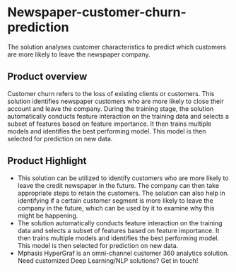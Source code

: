 # Newspaper-customer-churn-prediction
The solution analyses customer characteristics to predict which customers are more likely to leave the newspaper company.

## Product overview
Customer churn refers to the loss of existing clients or customers. This solution identifies newspaper customers who are more likely to close their account and leave the company. During the training stage, the solution automatically conducts feature interaction on the training data and selects a subset of features based on feature importance. It then trains multiple models and identifies the best performing model. This model is then selected for prediction on new data.

## Product Highlight 

* This solution can be utilized to identify customers who are more likely to leave the credit newspaper in the future. The company can then take appropriate steps to retain the customers. The solution can also help in identifying if a certain customer segment is more likely to leave the company in the future, which can be used by it to examine why this might be happening.
* The solution automatically conducts feature interaction on the training data and selects a subset of features based on feature importance. It then trains multiple models and identifies the best performing model. This model is then selected for prediction on new data.
* Mphasis HyperGraf is an omni-channel customer 360 analytics solution. Need customized Deep Learning/NLP solutions? Get in touch!
